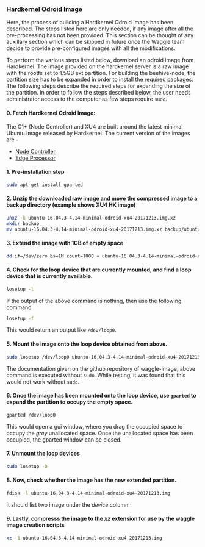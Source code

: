 ### Hardkernel Odroid Image

Here, the process of building a Hardkernel Odroid Image has been described. The steps listed here are only needed, if any 
image after all the pre-processing has not been provided. This section can be thought of any auxillary section which 
can be skipped in future once the Waggle team decide to provide pre-configured images with all the modifications.

To perform the various steps listed below, download an odroid image from Hardkernel. The image provided 
on the hardkernel server is a raw image with the rootfs set to 1.5GB ext partition. 
For building the beehive-node, the partition size has to be expanded in order to install the 
required packages. The following steps describe the required steps for expanding the size of the 
partition. In order to follow the steps described below, the user needs administrator access to the computer as 
few steps require `sudo`.

#### 0. Fetch Hardkernel Odroid Image: 

The C1+ (Node Controller) and XU4 are built around the latest minimal Ubuntu image released by Hardkernel. The current version of the 
images are - 

  * [Node Controller](https://odroid.in/ubuntu_16.04lts/ubuntu-16.04.3-minimal-odroid-c1-20170914.img.xz)
  * [Edge Processor](https://odroid.in/ubuntu_16.04lts/ubuntu-16.04.3-4.14-minimal-odroid-xu4-20171213.img.xz)

#### 1. Pre-installation step

```bash
sudo apt-get install gparted
```

#### 2. Unzip the downloaded raw image and move the compressed image to a backup directory (example shows XU4 HK image)

```bash
unxz -k ubuntu-16.04.3-4.14-minimal-odroid-xu4-20171213.img.xz
mkdir backup
mv ubuntu-16.04.3-4.14-minimal-odroid-xu4-20171213.img.xz backup/ubuntu-16.04.3-4.14-minimal-odroid-xu4-20171213.img.xz
```

#### 3. Extend the image with 1GB of empty space

```bash
dd if=/dev/zero bs=1M count=1000 » ubuntu-16.04.3-4.14-minimal-odroid-xu4-20171213.img
```

#### 4. Check for the loop device that are currently mounted, and find a loop device that is currently available.

```bash
losetup -l
```

If the output of the above command is nothing, then use the following command

```bash
losetup -f
```

This would return an output like `/dev/loop0`.

#### 5. Mount the image onto the loop device obtained from above.

```bash
sudo losetup /dev/loop0 ubuntu-16.04.3-4.14-minimal-odroid-xu4-20171213.img
```

The documentation given on the github repository of waggle-image, above command is executed without `sudo`. While testing, 
it was found that this would not work without `sudo`.

#### 6. Once the image has been mounted onto the loop device, use `gparted` to expand the partition to occupy the empty space.

```bash
gparted /dev/loop0
```

This would open a gui window, where you drag the occupied space to occupy the *grey* unallocated space. Once the 
unallocated space has been occupied, the gparted window can be closed.

#### 7. Unmount the loop devices

```bash
sudo losetup -D
```

#### 8. Now, check whether the image has the new extended partition.

```bash
fdisk -l ubuntu-16.04.3-4.14-minimal-odroid-xu4-20171213.img
```

It should list two image under the *device* column.

#### 9. Lastly, compresss the image to the *xz* extension for use by the waggle image creation scripts

```bash
xz -1 ubuntu-16.04.3-4.14-minimal-odroid-xu4-20171213.img
```

